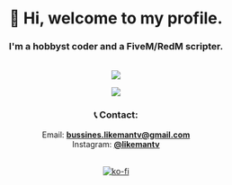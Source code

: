 <h1 align="center">👋 Hi, welcome to my profile.</h1>
<h3 align="center">I'm a hobbyst coder and a FiveM/RedM scripter.</h3>
<br>

<div align="center">
<img src="https://komarev.com/ghpvc/?username=LikeManTV&label=Visitors&color=blue&style=for-the-badge&abbreviated=true">

<img
  src="https://github-readme-stats.vercel.app/api/top-langs/?username=LikeManTV&layout=compact&theme=github_dark&hide_border=true"
/>

### 📞 Contact:
Email: [**bussines.likemantv@gmail.com**](mailto:bussines.likemantv@gmail.com)<br>
Instagram: [**@likemantv**](https://instagram.com/likemantv)<br><br>

[![ko-fi](https://ko-fi.com/img/githubbutton_sm.svg)](https://ko-fi.com/likemantv)
</div>
